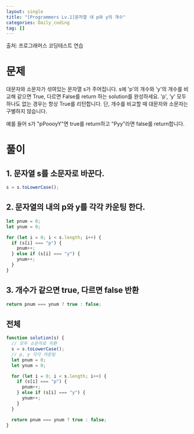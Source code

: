 ```yaml
---
layout: single
title: "[Programmers Lv.1]문자열 내 p와 y의 개수"
categories: Daily_coding
tag: []
---
```


출처: 프로그래머스 코딩테스트 연습

# 문제

대문자와 소문자가 섞여있는 문자열 s가 주어집니다. s에 'p'의 개수와 'y'의 개수를 비교해 같으면 True, 다르면 False를 return 하는 solution를 완성하세요. 'p', 'y' 모두 하나도 없는 경우는 항상 True를 리턴합니다. 단, 개수를 비교할 때 대문자와 소문자는 구별하지 않습니다.

예를 들어 s가 "pPoooyY"면 true를 return하고 "Pyy"라면 false를 return합니다.

# 풀이

## 1. 문자열 s를 소문자로 바꾼다.

```javascript
s = s.toLowerCase();
```

## 2. 문자열의 내의 p와 y를 각각 카운팅 한다.

```javascript
let pnum = 0;
let ynum = 0;

for (let i = 0; i < s.length; i++) {
  if (s[i] === "p") {
    pnum++;
  } else if (s[i] === "y") {
    ynum++;
  }
}
```

## 3. 개수가 같으면 true, 다르면 false 반환

```javascript
return pnum === ynum ? true : false;
```

## 전체

```javascript
function solution(s) {
  // 모두 소문자로 치환
  s = s.toLowerCase();
  // p, y 각각 카운팅
  let pnum = 0;
  let ynum = 0;

  for (let i = 0; i < s.length; i++) {
    if (s[i] === "p") {
      pnum++;
    } else if (s[i] === "y") {
      ynum++;
    }
  }

  return pnum === ynum ? true : false;
}
```
